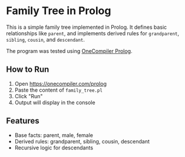# Family Tree in Prolog

This is a simple family tree implemented in Prolog. It defines basic relationships like `parent`, and implements derived rules for `grandparent`, `sibling`, `cousin`, and `descendant`.

The program was tested using [OneCompiler Prolog](https://onecompiler.com/prolog).

## How to Run

1. Open https://onecompiler.com/prolog
2. Paste the content of `family_tree.pl`
3. Click "Run"
4. Output will display in the console

## Features

- Base facts: parent, male, female
- Derived rules: grandparent, sibling, cousin, descendant
- Recursive logic for descendants
